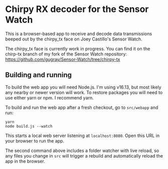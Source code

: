 # Chirpy RX decoder for the Sensor Watch

This is a browser-based app to receive and decode data transmissions
beeped out by the chirpy_tx face on Joey Castillo's Sensor Watch.

The chirpy_tx face is currently work in progress. You can find it on
the chirp-tx branch of my fork of the Sensor Watch repository:
https://github.com/gugray/Sensor-Watch/tree/chirpy-tx

## Building and running

To build the web app you will need Node.js. I'm using v16.13, but most
likely any nearby or newer version will work. To restore packages
you will need to use either yarn or npm. I recommend yarn.

To build and run the web app after a fresh checkout, go to `src/webapp`
and run:

```
yarn
node build.js --watch
```

This starts a local web server listening at `localhost:8080`. Open
this URL in your browser to run the app.

The second command above includes a folder watcher with live reload, so any files you change in
`src` will trigger a rebuild and automatically reload the app in the browser.